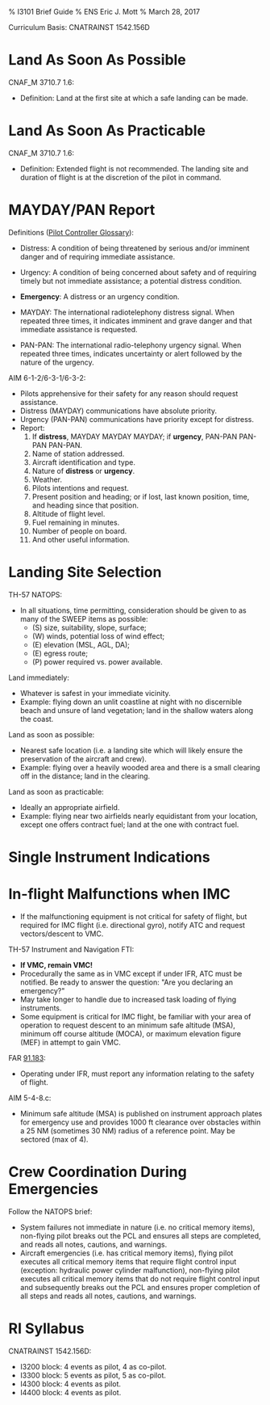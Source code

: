 % I3101 Brief Guide
% ENS Eric J. Mott
% March 28, 2017

Curriculum Basis: CNATRAINST 1542.156D

Land As Soon As Possible
========================

CNAF_M 3710.7 1.6:

- Definition: Land at the first site at which a safe landing can be made.

Land As Soon As Practicable
===========================

CNAF_M 3710.7 1.6:

- Definition: Extended flight is not recommended. The landing site and duration
  of flight is at the discretion of the pilot in command.

MAYDAY/PAN Report
=================

Definitions ([Pilot Controller Glossary][1]):

- Distress: A condition of being threatened by serious and/or imminent danger
  and of requiring immediate assistance.

- Urgency: A condition of being concerned about safety and of requiring timely
  but not immediate assistance; a potential distress condition.

- **Emergency**: A distress or an urgency condition.

- MAYDAY: The international radiotelephony distress signal. When repeated three
  times, it indicates imminent and grave danger and that immediate assistance is
  requested.

- PAN-PAN: The international radio-telephony urgency signal. When repeated three
  times, indicates uncertainty or alert followed by the nature of the urgency.

AIM 6-1-2/6-3-1/6-3-2:

- Pilots apprehensive for their safety for any reason should request assistance.
- Distress (MAYDAY) communications have absolute priority.
- Urgency (PAN-PAN) communications have priority except for distress.
- Report:
  1. If **distress**, MAYDAY MAYDAY MAYDAY; if **urgency**, PAN-PAN PAN-PAN PAN-PAN.
  2. Name of station addressed.
  3. Aircraft identification and type.
  4. Nature of **distress** or **urgency**.
  5. Weather.
  6. Pilots intentions and request.
  7. Present position and heading; or if lost, last known position, time, and
     heading since that position.
  8. Altitude of flight level.
  9. Fuel remaining in minutes.
  10. Number of people on board.
  11. And other useful information.

[1]: https://www.faa.gov/air_traffic/publications/media/pcg.pdf

Landing Site Selection
======================

TH-57 NATOPS:

- In all situations, time permitting, consideration should be given to as many
  of the SWEEP items as possible:
  - (S) size, suitability, slope, surface;
  - (W) winds, potential loss of wind effect;
  - (E) elevation (MSL, AGL, DA);
  - (E) egress route;
  - (P) power required vs. power available.

Land immediately:
- Whatever is safest in your immediate vicinity.
- Example: flying down an unlit coastline at night with no discernible
  beach and unsure of land vegetation; land in the shallow waters along the
  coast.

Land as soon as possible:
- Nearest safe location (i.e. a landing site which will likely ensure the
  preservation of the aircraft and crew).
- Example: flying over a heavily wooded area and there is a small clearing off
  in the distance; land in the clearing.

Land as soon as practicable:
- Ideally an appropriate airfield.
- Example: flying near two airfields nearly equidistant from your location,
  except one offers contract fuel; land at the one with contract fuel.

Single Instrument Indications
=============================

In-flight Malfunctions when IMC
===============================

- If the malfunctioning equipment is not critical for safety of flight, but
  required for IMC flight (i.e. directional gyro), notify ATC and request
  vectors/descent to VMC.

TH-57 Instrument and Navigation FTI:

- **If VMC, remain VMC!**
- Procedurally the same as in VMC except if under IFR, ATC must be notified. Be
  ready to answer the question: "Are you declaring an emergency?"
- May take longer to handle due to increased task loading of flying instruments.
- Some equipment is critical for IMC flight, be familiar with your area of
  operation to request descent to an minimum safe altitude (MSA), minimum off 
  course altitude (MOCA), or maximum elevation figure (MEF) in attempt to gain
  VMC.

FAR [91.183][2]:

- Operating under IFR, must report any information relating to the safety of
  flight.

AIM 5-4-8.c:

- Minimum safe altitude (MSA) is published on instrument approach plates for
  emergency use and provides 1000 ft clearance over obstacles within a 25 NM
  (sometimes 30 NM) radius of a reference point.  May be sectored (max of 4).

[2]:https://www.ecfr.gov/cgi-bin/text-idx?node=pt14.2.91&rgn=div5#se14.2.91_1183

Crew Coordination During Emergencies
====================================

Follow the NATOPS brief:
- System failures not immediate in nature (i.e. no critical memory items),
  non-flying pilot breaks out the PCL and ensures all steps are completed,
  and reads all notes, cautions, and warnings.
- Aircraft emergencies (i.e. has critical memory items), flying pilot executes
  all critical memory items that require flight control input (exception:
  hydraulic power cylinder malfunction), non-flying pilot executes all critical
  memory items that do not require flight control input and subsequently breaks
  out the PCL and ensures proper completion of all steps and reads all notes,
  cautions, and warnings.

RI Syllabus
===========

CNATRAINST 1542.156D:

- I3200 block: 4 events as pilot, 4 as co-pilot.
- I3300 block: 5 events as pilot, 5 as co-pilot.
- I4300 block: 4 events as pilot.
- I4400 block: 4 events as pilot.
